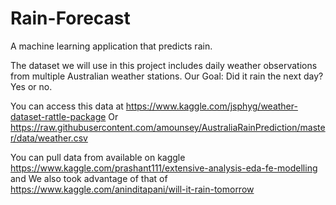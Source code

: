 # Rain-Forecast
A machine learning application that predicts rain.

The dataset we will use in this project includes daily weather observations from multiple Australian weather stations. 
Our Goal: Did it rain the next day? Yes or no. 

You can access this data at https://www.kaggle.com/jsphyg/weather-dataset-rattle-package Or https://raw.githubusercontent.com/amounsey/AustraliaRainPrediction/master/data/weather.csv

You can pull data from available on kaggle https://www.kaggle.com/prashant111/extensive-analysis-eda-fe-modelling and We also took advantage of that of https://www.kaggle.com/aninditapani/will-it-rain-tomorrow
